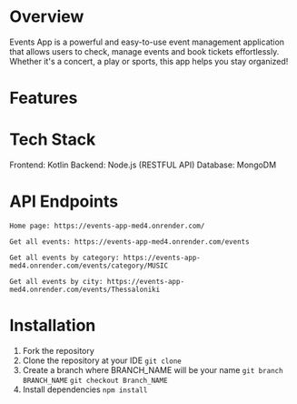 # Overview
Events App is a powerful and easy-to-use event management application that allows users to check, manage events and book tickets effortlessly. Whether it's a concert, a play or sports, this app helps you stay organized!

# Features

# Tech Stack
Frontend: Kotlin
Backend: Node.js (RESTFUL API)
Database: MongoDM

# API Endpoints
```Home page: https://events-app-med4.onrender.com/```

```Get all events: https://events-app-med4.onrender.com/events```

```Get all events by category: https://events-app-med4.onrender.com/events/category/MUSIC```

```Get all events by city: https://events-app-med4.onrender.com/events/Thessaloniki```

# Installation
1. Fork the repository
2. Clone the repository at your IDE ``` git clone ```
3. Create a branch where BRANCH_NAME will be your name ```git branch BRANCH_NAME``` ```git checkout Branch_NAME```
4. Install dependencies ```npm install```

